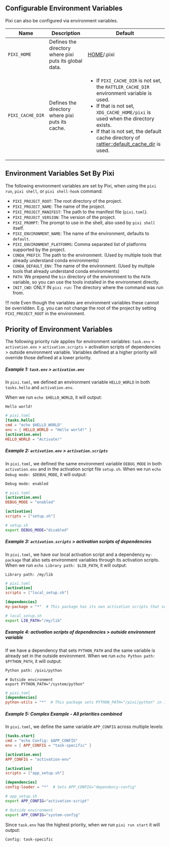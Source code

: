 
## Configurable Environment Variables

Pixi can also be configured via environment variables.

<table>
  <thead>
    <tr>
      <th>Name</th>
      <th>Description</th>
      <th>Default</th>
    </tr>
  </thead>
  <tbody>
    <tr>
      <td><code>PIXI_HOME</code></td>
      <td>Defines the directory where pixi puts its global data.</td>
      <td><a href="https://docs.rs/dirs/latest/dirs/fn.home_dir.html">HOME</a>/.pixi</td>
    </tr>
    <tr>
      <td><code>PIXI_CACHE_DIR</code></td>
      <td>Defines the directory where pixi puts its cache.</td>
      <td>
        <ul>
          <li>If <code>PIXI_CACHE_DIR</code> is not set, the <code>RATTLER_CACHE_DIR</code> environment variable is used.</li>
          <li>If that is not set, <code>XDG_CACHE_HOME/pixi</code> is used when the directory exists.</li>
          <li>If that is not set, the default cache directory of <a href="https://docs.rs/rattler/latest/rattler/fn.default_cache_dir.html">rattler::default_cache_dir</a> is used.</li>
        </ul>
      </td>
    </tr>
  </tbody>
</table>


## Environment Variables Set By Pixi

The following environment variables are set by Pixi, when using the `pixi run`, `pixi shell`, or `pixi shell-hook` command:

- `PIXI_PROJECT_ROOT`: The root directory of the project.
- `PIXI_PROJECT_NAME`: The name of the project.
- `PIXI_PROJECT_MANIFEST`: The path to the manifest file (`pixi.toml`).
- `PIXI_PROJECT_VERSION`: The version of the project.
- `PIXI_PROMPT`: The prompt to use in the shell, also used by `pixi shell` itself.
- `PIXI_ENVIRONMENT_NAME`: The name of the environment, defaults to `default`.
- `PIXI_ENVIRONMENT_PLATFORMS`: Comma separated list of platforms supported by the project.
- `CONDA_PREFIX`: The path to the environment. (Used by multiple tools that already understand conda environments)
- `CONDA_DEFAULT_ENV`: The name of the environment. (Used by multiple tools that already understand conda environments)
- `PATH`: We prepend the `bin` directory of the environment to the `PATH` variable, so you can use the tools installed in the environment directly.
- `INIT_CWD`: ONLY IN `pixi run`: The directory where the command was run from.

!!! note
    Even though the variables are environment variables these cannot be overridden. E.g. you can not change the root of the project by setting `PIXI_PROJECT_ROOT` in the environment.


## Priority of Environment Variables

The following priority rule applies for environment variables: `task.env` > `activation.env` > `activation.scripts` > activation scripts of dependencies > outside environment variable.
Variables defined at a higher priority will override those defined at a lower priority.

##### Example 1:  `task.env` > `activation.env`

In `pixi.toml`, we defined an environment variable `HELLO_WORLD` in both `tasks.hello` and `activation.env`. 

When we run `echo $HELLO_WORLD`, it will output:
```
Hello world!
```

```toml
# pixi.toml
[tasks.hello]
cmd = "echo $HELLO_WORLD"
env = { HELLO_WORLD = "Hello world!" }
[activation.env]
HELLO_WORLD = "Activate!"
```

##### Example 2: `activation.env` > `activation.scripts`

In `pixi.toml`, we defined the same environment variable `DEBUG_MODE` in both `activation.env` and in the activation script file `setup.sh`.
When we run `echo Debug mode: $DEBUG_MODE`, it will output:
```bash
Debug mode: enabled
```

```toml
# pixi.toml
[activation.env]
DEBUG_MODE = "enabled"

[activation]
scripts = ["setup.sh"]
```

```bash
# setup.sh
export DEBUG_MODE="disabled"
```

##### Example 3: `activation.scripts` > activation scripts of dependencies

In `pixi.toml`, we have our local activation script and a dependency `my-package` that also sets environment variables through its activation scripts.
When we run `echo Library path: $LIB_PATH`, it will output:
```
Library path: /my/lib
```

```toml
# pixi.toml
[activation]
scripts = ["local_setup.sh"]

[dependencies]
my-package = "*"  # This package has its own activation scripts that set LIB_PATH="/dep/lib"
```
```bash
# local_setup.sh
export LIB_PATH="/my/lib"
```

##### Example 4: activation scripts of dependencies > outside environment variable

If we have a dependency that sets `PYTHON_PATH` and the same variable is already set in the outside environment.
When we run `echo Python path: $PYTHON_PATH`, it will output:
```bash
Python path: /pixi/python
```
```
# Outside environment
export PYTHON_PATH="/system/python"
```
```toml
# pixi.toml
[dependencies]
python-utils = "*"  # This package sets PYTHON_PATH="/pixi/python" in its activation scripts
```

##### Example 5: Complex Example - All priorities combined
In `pixi.toml`, we define the same variable `APP_CONFIG` across multiple levels:
```toml
[tasks.start]
cmd = "echo Config: $APP_CONFIG"
env = { APP_CONFIG = "task-specific" }

[activation.env]
APP_CONFIG = "activation-env"

[activation]
scripts = ["app_setup.sh"]

[dependencies]
config-loader = "*"  # Sets APP_CONFIG="dependency-config"
```
```bash
# app_setup.sh
export APP_CONFIG="activation-script"
```
```bash
# Outside environment
export APP_CONFIG="system-config"
```

Since `task.env` has the highest priority, when we run `pixi run start` it will output:

```
Config: task-specific
```
